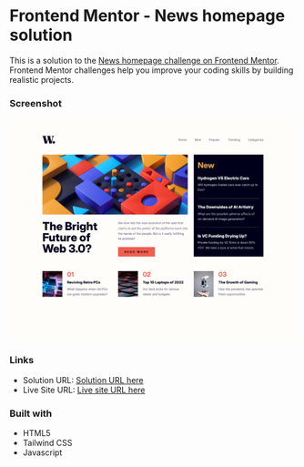 # Frontend Mentor - News homepage solution

This is a solution to the [News homepage challenge on Frontend Mentor](https://www.frontendmentor.io/challenges/news-homepage-H6SWTa1MFl). Frontend Mentor challenges help you improve your coding skills by building realistic projects.

### Screenshot

![](./images/Screenshot.png)

### Links

- Solution URL: [Solution URL here](https://github.com/NDK1195/news-homepage)
- Live Site URL: [Live site URL here](https://ndk1195.github.io/news-homepage/)

### Built with

- HTML5
- Tailwind CSS
- Javascript
